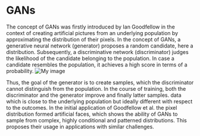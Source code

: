 # GANs
The concept of GANs was firstly introduced by Ian Goodfellow in the context of creating
artificial pictures from an underlying population by approximating the distribution of their
pixels.
In the concept of GANs, a generative neural network (generator) proposes a random
candidate, here a distribution. Subsequently, a discriminative network (discriminator) judges
the likelihood of the candidate belonging to the population. In case a candidate resembles the
population, it achieves a high score in terms of a probability.
![My image](jurahel.github.com/GANs/GAN_scheme.png)

Thus, the goal of the generator is to create samples, which the discriminator cannot distinguish from the population. In the
course of training, both the discriminator and the generator improve and finally latter samples.
data which is close to the underlying population but ideally different with respect to the outcomes.
In the initial application of Goodfellow et al. the pixel distribution formed artificial
faces, which shows the ability of GANs to sample from complex, highly conditional and patterned
distributions. This proposes their usage in applications with similar challenges.
